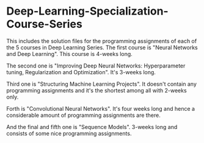 # Deep-Learning-Specialization-Course-Series
This includes the solution files for the programming assignments of each of the 5 courses in Deep Learning Series.
The first course is "Neural Networks and Deep Learning". 
This course is 4-weeks long.

The second one is "Improving Deep Neural Networks: Hyperparameter tuning, Regularization and Optimization".
It's 3-weeks long.

Third one is "Structuring Machine Learning Projects".
It doesn't contain any programming assignments and it's the shortest among all with 2-weeks only.

Forth is "Convolutional Neural Networks".
It's four weeks long and hence a considerable amount of programming assignments are there.

And the final and fifth one is "Sequence Models".
3-weeks long and consists of some nice programming assignments.

